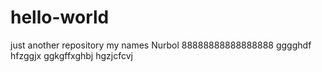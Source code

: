 # hello-world
just another repository
my names Nurbol 88888888888888888
gggghdf
hfzggjx
ggkgffxghbj
hgzjcfcvj

